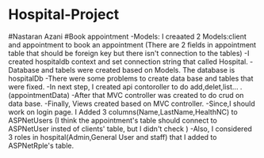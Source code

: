 # Hospital-Project
#Nastaran Azani
#Book appointment
-Models: I creaated 2 Models:client and appointment to book an appointment 
(There are 2 fields in appointment table that should be foreign key but there isn't connection to the tables) 
-I created hospitaldb context and  set connection string that called Hospital. 
-Database and tabels were created based on Models. The database is hospitalDb
-There were some problems to create data base and tables that were fixed.
-In next step, I created api contoroller to do add,delet,list... .(appointmentData)
-After that  MVC controller was created to do crud on data base.
-Finally, Views created based on MVC controller.
-Since,I should work on login page. I Added 3 columns(Name,LastName,HealthNC) to ASPNetUsers
(I think the appointment's table should connect to ASPNetUser insted of clients' table, but I didn't check )
-Also, I considered 3 roles in hospital(Admin,General User and staff) that I added to ASPNetRple's table.
